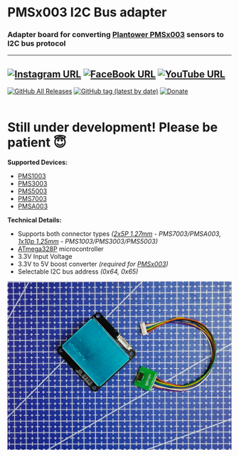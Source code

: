 # PMSx003 I2C Bus adapter
### Adapter board for converting [Plantower PMSx003](https://s.click.aliexpress.com/e/_9GiczE) sensors to I2C bus protocol

------
[![Instagram URL](https://img.shields.io/twitter/url/https/www.instagram.com/homekidd?label=Follow&logo=instagram&style=social)](https://www.instagram.com/homekidd) [![FaceBook URL](https://img.shields.io/twitter/url/https/www.facebook.com/HomeKiid?label=Like&logo=facebook&style=social)](https://www.facebook.com/HomeKiid) [![YouTube URL](https://img.shields.io/twitter/url/https/www.youtube.com/channel/UCkqC_6j1uyYVv7SO3jPe7KA?label=Follow&logo=youtube&style=social)](https://www.youtube.com/channel/UCkqC_6j1uyYVv7SO3jPe7KA)
------

[![GitHub All Releases](https://img.shields.io/github/downloads/HomeKidd/HomeKit-Air-Purifier-ESP8266/total?color=green)](https://github.com/HomeKidd/PMSx003-I2C-Bus-adapter/releases) 
[![GitHub tag (latest by date)](https://img.shields.io/github/v/tag/HomeKidd/PMSx003-I2C-Bus-adapter?color=yellow&label=Latest%20Release)](https://github.com/HomeKidd/PMSx003-I2C-Bus-adapter/releases) 
[![Donate](https://img.shields.io/badge/Donate-PayPal-blue.svg)](https://www.paypal.com/cgi-bin/webscr?cmd=_s-xclick&hosted_button_id=CEYEK69ZYG69S&source=url)
<br/>
<br/>

# Still under development! Please be patient 😇

**Supported Devices:**

* [PMS1003](https://s.click.aliexpress.com/e/_AWzR44)
* [PMS3003](https://s.click.aliexpress.com/e/_AW6foc)
* [PMS5003](https://s.click.aliexpress.com/e/_9HpBkc)
* [PMS7003](https://s.click.aliexpress.com/e/_A4gH0M)
* [PMSA003](https://s.click.aliexpress.com/e/_AeGE7O)

**Technical Details:**
* Supports both connector types _([2x5P 1.27mm](https://s.click.aliexpress.com/e/_A0pgI4) - PMS7003/PMSA003, [1x10p 1.25mm](https://s.click.aliexpress.com/e/_9GpHck) - PMS1003/PMS3003/PMS5003)_
* [ATmega328P](https://s.click.aliexpress.com/e/_A2D6Ms) microcontroller
* 3.3V Input Voltage
* 3.3V to 5V boost converter _(required for [PMSx003](https://s.click.aliexpress.com/e/_9fx9fa))_
* Selectable I2C bus address _(0x64, 0x65)_

<img src="https://github.com/HomeKidd/PMSx003-I2C-Bus-adapter/raw/main/Images/P1020045_small.jpg" width="800"/> 

